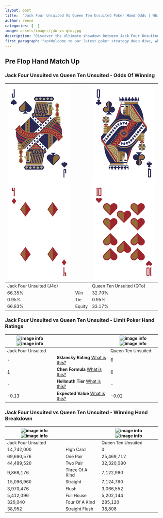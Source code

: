 ```yaml
---
layout: post
title:  "Jack Four Unsuited Vs Queen Ten Unsuited Poker Hand Odds | Which Is The Better Hand In Poker? A Complete Guide"
author: reece
categories: [  ]
image: assets/images/j4o-vs-qto.jpg
description: "Discover the ultimate showdown between Jack Four Unsuited and Queen Ten Unsuited in poker! Uncover the odds, strategies, and scenarios where one hand triumphs over the other. Get ready to up your poker game with this thrilling analysis."
first_paragraph: "<p>Welcome to our latest poker strategy deep dive, where we're pitting two distinct hands against each other in a high-stakes showdown: Jack Four Unsuited vs Queen Ten Unsuited.</p><p>In the dynamic world of poker, every decision counts, and knowing which hand holds the upper hand is key to your success at the table.</p><p>In this article, we'll dissect these two hands, explore the scenarios where one dominates the other, and equip you with the knowledge to make strategic choices that can tip the odds in your favor.</p><p>Get ready to unravel the intriguing dynamics of these poker hands and elevate your game to new heights.</p>"
---
```




[comment]: # (sp0)

## Pre Flop Hand Match Up

<div class="table hand-ratings" markdown="1"> 



### Jack Four Unsuited vs Queen Ten Unsuited - Odds Of Winning


    
| ![image info](assets/images/hand1/j.png) ![image info](assets/images/hand1/4o.png) |  | ![image info](assets/images/hand2/q.png) ![image info](assets/images/hand2/to.png) |
| -------- | -------- | -------- |
| Jack Four Unsuited (J4o) |  | Queen Ten Unsuited (QTo) |
| 66.35% | Win | 32.70% |
| 0.95% | Tie | 0.95% |
| 66.83% | Equity | 33.17% |




[comment]: # (sp1)



### Jack Four Unsuited vs Queen Ten Unsuited - Limit Poker Hand Ratings


    
| ![image info](https://www.riverpairs.com/assets/images/hand1/j.png) ![image info](https://www.riverpairs.com/assets/images/hand1/4o.png) |  | ![image info](https://www.riverpairs.com/assets/images/hand2/q.png) ![image info](https://www.riverpairs.com/assets/images/hand2/to.png) |
| -------- | -------- | -------- |
| Jack Four Unsuited |  | Queen Ten Unsuited |
| - | **Sklansky Rating** [What is this?](/sklansky-rating-explained) | 6 |
| 1 | **Chen Formula** [What is this?](/chen-formula-explained) | 6 |
| - | **Hellmuth Tier** [What is this?](/Hellmuth-tier-explained) | - |
| -0.13 | **Expected Value** [What is this?](/expected-value-explained) | -0.02 |




[comment]: # (sp2)



### Jack Four Unsuited vs Queen Ten Unsuited - Winning Hand Breakdown


    
| ![image info](https://www.riverpairs.com/assets/images/hand1/j.png) ![image info](https://www.riverpairs.com/assets/images/hand1/4o.png) |  | ![image info](https://www.riverpairs.com/assets/images/hand2/q.png) ![image info](https://www.riverpairs.com/assets/images/hand2/to.png) |
| -------- | -------- | -------- |
| Jack Four Unsuited |  | Queen Ten Unsuited |
| 14,742,000 | High Card | 0 |
| 69,660,576 | One Pair | 25,469,712 |
| 44,489,520 | Two Pair | 32,320,080 |
| 9,868,176 | Three Of A Kind | 7,122,960 |
| 15,096,960 | Straight | 7,124,760 |
| 3,970,476 | Flush | 3,066,552 |
| 5,412,096 | Full House | 5,202,144 |
| 329,040 | Four Of A Kind | 285,120 |
| 38,952 | Straight Flush | 38,808 |




[comment]: # (sp3)



</div>

[comment]: # (sp4)



[comment]: # (sp5)

